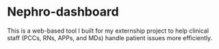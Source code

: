 # Nephro-dashboard
This is a web-based tool I built for my externship project to help clinical staff (PCCs, RNs, APPs, and MDs) handle patient issues more efficiently. 
